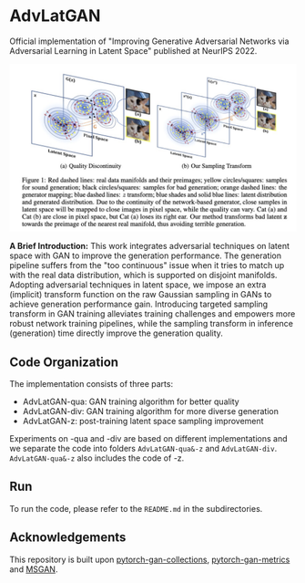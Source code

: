 # AdvLatGAN
Official implementation of "Improving Generative Adversarial Networks via Adversarial Learning in Latent Space" published at NeurIPS 2022.

![sampling_shift](./figures/sampling_shift.jpg)

**A Brief Introduction:** This work integrates adversarial techniques on latent space with GAN to improve the generation performance. The generation pipeline suffers from the "too continuous" issue when it tries to match up with the real data distribution, which is supported on disjoint manifolds. Adopting adversarial techniques in latent space, we impose an extra (implicit) transform function on the raw Gaussian sampling in GANs to achieve generation performance gain. Introducing targeted sampling transform in GAN training alleviates training challenges and empowers more robust network training pipelines, while the sampling transform in inference (generation) time directly improve the generation quality. 

## Code Organization

The implementation consists of three parts:

- AdvLatGAN-qua: GAN training algorithm for better quality
- AdvLatGAN-div: GAN training algorithm for more diverse generation
- AdvLatGAN-z: post-training latent space sampling improvement

Experiments on -qua and -div are based on different implementations and we separate the code into folders `AdvLatGAN-qua&-z` and `AdvLatGAN-div`.  `AdvLatGAN-qua&-z`  also includes the code of -z.

## Run

To run the code, please refer to the `README.md` in the subdirectories.

## Acknowledgements

This repository is built upon [pytorch-gan-collections](https://github.com/w86763777/pytorch-gan-collections), [pytorch-gan-metrics](https://github.com/w86763777/pytorch-gan-metrics) and [MSGAN](https://github.com/HelenMao/MSGAN).
